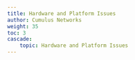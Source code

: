 ```yaml
---
title: Hardware and Platform Issues
author: Cumulus Networks
weight: 35
toc: 3
cascade:
    topic: Hardware and Platform Issues
---
```

